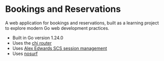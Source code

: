 # Bookings and Reservations

A web application for bookings and reservations, built as a learning project to explore modern Go web development practices.

- Built in Go version 1.24.0
- Uses the [chi router](https://github.com/go-chi/chi)
- Uses [Alex Edwards SCS session management](https://github.com/alexedwards/scs)
- Uses [nosurf](https://github.com/justinas/nosurf)